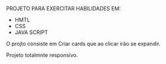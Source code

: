 PROJETO PARA EXERCITAR HABILIDADES EM:

- HMTL
- CSS
- JAVA SCRIPT

O projto consiste em Criar cards que ao clicar irão se expandir.

Projeto totalmnte responsivo.